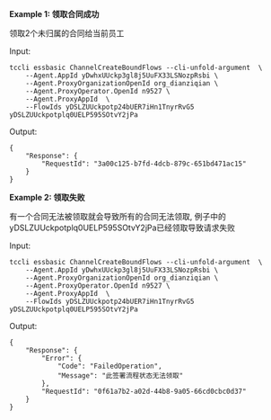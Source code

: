 **Example 1: 领取合同成功**

领取2个未归属的合同给当前员工

Input: 

```
tccli essbasic ChannelCreateBoundFlows --cli-unfold-argument  \
    --Agent.AppId yDwhxUUckp3gl8j5UuFX33LSNozpRsbi \
    --Agent.ProxyOrganizationOpenId org_dianziqian \
    --Agent.ProxyOperator.OpenId n9527 \
    --Agent.ProxyAppId  \
    --FlowIds yDSLZUUckpotp24bUER7iHn1TnyrRvG5 yDSLZUUckpotplq0UELP595SOtvY2jPa
```

Output: 
```
{
    "Response": {
        "RequestId": "3a00c125-b7fd-4dcb-879c-651bd471ac15"
    }
}
```

**Example 2: 领取失败**

有一个合同无法被领取就会导致所有的合同无法领取, 例子中的yDSLZUUckpotplq0UELP595SOtvY2jPa已经领取导致请求失败

Input: 

```
tccli essbasic ChannelCreateBoundFlows --cli-unfold-argument  \
    --Agent.AppId yDwhxUUckp3gl8j5UuFX33LSNozpRsbi \
    --Agent.ProxyOrganizationOpenId org_dianziqian \
    --Agent.ProxyOperator.OpenId n9527 \
    --Agent.ProxyAppId  \
    --FlowIds yDSLZUUckpotp24bUER7iHn1TnyrRvG5 yDSLZUUckpotplq0UELP595SOtvY2jPa
```

Output: 
```
{
    "Response": {
        "Error": {
            "Code": "FailedOperation",
            "Message": "此签署流程状态无法领取"
        },
        "RequestId": "0f61a7b2-a02d-44b8-9a05-66cd0cbc0d37"
    }
}
```

